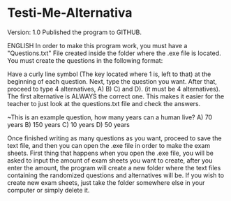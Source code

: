 # Testi-Me-Alternativa
Version: 1.0
Published the program to GITHUB.

ENGLISH
In order to make this program work, you must have a "Questions.txt" File created inside the folder where the .exe file is located.
You must create the questions in the following format:

Have a curly line symbol (The key located where 1 is, left to that) at the beginning of each question. 
Next, type the question you want.
After that, proceed to type 4 alternatives, A) B) C) and D). (it must be 4 alternatives).
The first alternative is ALWAYS the correct one. This makes it easier for the teacher to just look at the questions.txt file and check the answers.

~This is an example question, how many years can a human live?
A) 70 years
B) 150 years
C) 10 years
D) 50 years

Once finished writing as many questions as you want, proceed to save the text file, and then you can open the .exe file in order to make the exam sheets.
First thing that happens when you open the .exe file, you will be asked to input the amount of exam sheets you want to create, after you enter the amount, the program will 
create a new folder where the text files containing the randomized questions and alternatives will be. If you wish to create new exam sheets, just take the folder somewhere
else in your computer or simply delete it.
